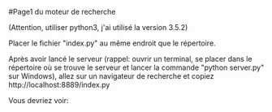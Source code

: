 #Page1 du moteur de recherche

(Attention, utiliser python3, j'ai utilisé la version 3.5.2)

Placer le fichier "index.py" au même endroit que le répertoire.

Après avoir lancé le serveur (rappel: ouvrir un terminal, se placer dans le répertoire où se trouve le serveur et lancer la commande "python server.py" sur Windows), allez sur un navigateur de recherche et copiez http://localhost:8889/index.py

Vous devriez voir:

